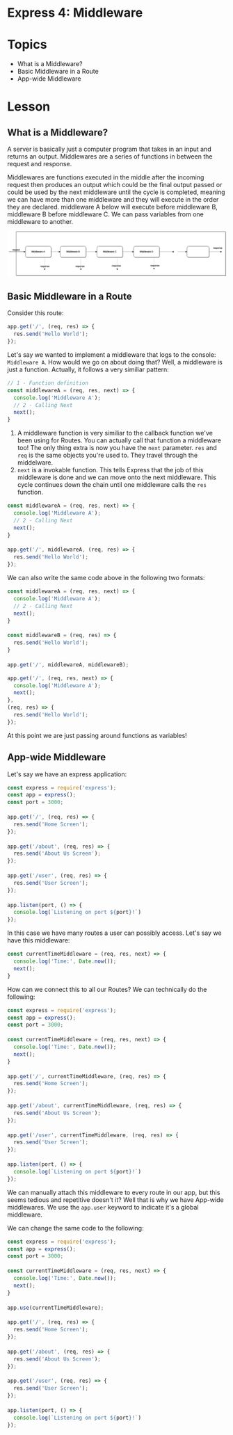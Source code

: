 # Express 4: Middleware

# Topics
- What is a Middleware?
- Basic Middleware in a Route
- App-wide Middleware

# Lesson

## What is a Middleware?

A server is basically just a computer program that takes in an input and returns an output. Middlewares are a series of functions in between the request and response.

Middlewares are functions executed in the middle after the incoming request then produces an output which could be the final output passed or could be used by the next middleware until the cycle is completed, meaning we can have more than one middleware and they will execute in the order they are declared. middleware A below will execute before middleware B, middleware B before middleware C.  We can pass variables from one middleware to another.

![middleware diagram](./assets/middleware.png)


## Basic Middleware in a Route

Consider this route:

```javascript
app.get('/', (req, res) => {
  res.send('Hello World');
});
```

Let's say we wanted to implement a middleware that logs to the console: `Middleware A`. How would we go on about doing that? Well, a middleware is just a function. Actually, it follows a very similiar pattern:

```javascript
// 1 - Function definition
const middlewareA = (req, res, next) => {
  console.log('Middleware A');
  // 2 - Calling Next
  next();
}
```

1. A middleware function is very similiar to the callback function we've been using for Routes. You can actually call that function a middleware too! The only thing extra is now you have the `next` parameter. `res` and `req` is the same objects you're used to. They travel through the middelware.
2. `next` is a invokable function. This tells Express that the job of this middleware is done and we can move onto the next middleware. This cycle continues down the chain until one middleware calls the `res` function.

```javascript
const middlewareA = (req, res, next) => {
  console.log('Middleware A');
  // 2 - Calling Next
  next();
}

app.get('/', middlewareA, (req, res) => {
  res.send('Hello World');
});
```

We can also write the same code above in the following two formats:

```javascript
const middlewareA = (req, res, next) => {
  console.log('Middleware A');
  // 2 - Calling Next
  next();
}

const middlewareB = (req, res) => {
  res.send('Hello World');
}

app.get('/', middlewareA, middlewareB);
```

```javascript
app.get('/', (req, res, next) => {
  console.log('Middleware A');
  next();
}, 
(req, res) => {
  res.send('Hello World');
});
```

At this point we are just passing around functions as variables!

## App-wide Middleware

Let's say we have an express application: 

```javascript
const express = require('express');
const app = express();
const port = 3000;

app.get('/', (req, res) => {
  res.send('Home Screen');
});

app.get('/about', (req, res) => {
  res.send('About Us Screen');
});

app.get('/user', (req, res) => {
  res.send('User Screen');
});

app.listen(port, () => {
  console.log(`Listening on port ${port}!`)
});
```

In this case we have many routes a user can possibly access. Let's say we have this middleware: 

```javascript
const currentTimeMiddleware = (req, res, next) => {
  console.log('Time:', Date.now());
  next();
}
```

How can we connect this to all our Routes? We can technically do the following: 

```javascript
const express = require('express');
const app = express();
const port = 3000;

const currentTimeMiddleware = (req, res, next) => {
  console.log('Time:', Date.now());
  next();
}

app.get('/', currentTimeMiddleware, (req, res) => {
  res.send('Home Screen');
});

app.get('/about', currentTimeMiddleware, (req, res) => {
  res.send('About Us Screen');
});

app.get('/user', currentTimeMiddleware, (req, res) => {
  res.send('User Screen');
});

app.listen(port, () => {
  console.log(`Listening on port ${port}!`)
});
```

We can manually attach this middleware to every route in our app, but this seems tedious and repetitive doesn't it? Well that is why we have App-wide middlewares. We use the `app.user` keyword to indicate it's a global middleware. 

We can change the same code to the following:

```javascript
const express = require('express');
const app = express();
const port = 3000;

const currentTimeMiddleware = (req, res, next) => {
  console.log('Time:', Date.now());
  next();
}

app.use(currentTimeMiddleware);

app.get('/', (req, res) => {
  res.send('Home Screen');
});

app.get('/about', (req, res) => {
  res.send('About Us Screen');
});

app.get('/user', (req, res) => {
  res.send('User Screen');
});

app.listen(port, () => {
  console.log(`Listening on port ${port}!`)
});
```
